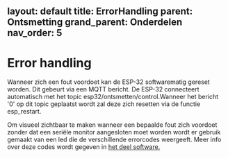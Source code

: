 layout: default
title: ErrorHandling
parent: Ontsmetting
grand_parent: Onderdelen
nav_order: 5
---

# Error handling

Wanneer zich een fout voordoet kan de ESP-32 softwarematig gereset worden. Dit gebeurt via een MQTT bericht. De ESP-32 connecteert automatisch met het topic esp32/ontsmetten/control.Wanneer het bericht '0' op dit topic geplaatst wordt zal deze zich resetten via de functie esp_restart.

Om visueel zichtbaar te maken wanneer een bepaalde fout zich voordoet zonder dat een seriële monitor aangesloten moet worden wordt er gebruik gemaakt van een led die de verschillende errorcodes weergeeft. Meer info over deze codes wordt gegeven in [het deel software.](software.md) 